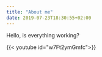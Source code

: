 ```yaml
---
title: "About me"
date: 2019-07-23T18:30:55+02:00
---
```


Hello, is everything working?

{{< youtube id="w7Ft2ymGmfc">}}
